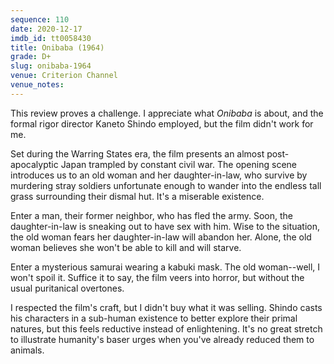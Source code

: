 ```yaml
---
sequence: 110
date: 2020-12-17
imdb_id: tt0058430
title: Onibaba (1964)
grade: D+
slug: onibaba-1964
venue: Criterion Channel
venue_notes:
---
```


This review proves a challenge. I appreciate what _Onibaba_ is about, and the formal rigor director Kaneto Shindo employed, but the film didn't work for me.

<!-- end -->

Set during the Warring States era, the film presents an almost post-apocalyptic Japan trampled by constant civil war. The opening scene introduces us to an old woman and her daughter-in-law, who survive by murdering stray soldiers unfortunate enough to wander into the endless tall grass surrounding their dismal hut. It's a miserable existence.

Enter a man, their former neighbor, who has fled the army. Soon, the daughter-in-law is sneaking out to have sex with him. Wise to the situation, the old woman fears her daughter-in-law will abandon her. Alone, the old woman believes she won't be able to kill and will starve.

Enter a mysterious samurai wearing a kabuki mask. The old woman--well, I won't spoil it. Suffice it to say, the film veers into horror, but without the usual puritanical overtones.

I respected the film's craft, but I didn't buy what it was selling. Shindo casts his characters in a sub-human existence to better explore their primal natures, but this feels reductive instead of enlightening. It's no great stretch to illustrate humanity's baser urges when you've already reduced them to animals.

